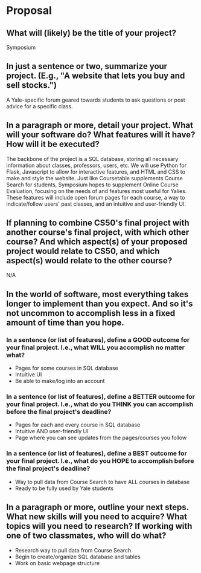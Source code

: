 # Proposal

## What will (likely) be the title of your project?

Symposium

## In just a sentence or two, summarize your project. (E.g., "A website that lets you buy and sell stocks.")

A Yale-specific forum geared towards students to ask questions or post advice for a specific class.

## In a paragraph or more, detail your project. What will your software do? What features will it have? How will it be executed?

The backbone of the project is a SQL database, storing all necessary information about classes, professors, users, etc.
We will use Python for Flask, Javascript to allow for interactive features, and HTML and CSS to make and style the website.
Just like Coursetable supplements Course Search for students, Symposium hopes to supplement Online Course Evaluation, focusing on the needs of and features most useful for Yalies.
These features will include open forum pages for each course, a way to indicate/follow users' past classes, and an intuitive and user-friendly UI.

## If planning to combine CS50's final project with another course's final project, with which other course? And which aspect(s) of your proposed project would relate to CS50, and which aspect(s) would relate to the other course?

N/A

## In the world of software, most everything takes longer to implement than you expect. And so it's not uncommon to accomplish less in a fixed amount of time than you hope.

### In a sentence (or list of features), define a GOOD outcome for your final project. I.e., what WILL you accomplish no matter what?

- Pages for some courses in SQL database
- Intuitive UI
- Be able to make/log into an account

### In a sentence (or list of features), define a BETTER outcome for your final project. I.e., what do you THINK you can accomplish before the final project's deadline?

- Pages for each and every course in SQL database
- Intuitive AND user-friendly UI
- Page where you can see updates from the pages/courses you follow

### In a sentence (or list of features), define a BEST outcome for your final project. I.e., what do you HOPE to accomplish before the final project's deadline?

- Way to pull data from Course Search to have ALL courses in database
- Ready to be fully used by Yale students

## In a paragraph or more, outline your next steps. What new skills will you need to acquire? What topics will you need to research? If working with one of two classmates, who will do what?

- Research way to pull data from Course Search
- Begin to create/organize SQL database and tables
- Work on basic webpage structure